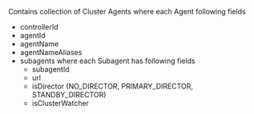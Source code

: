 Contains collection of Cluster Agents where each Agent following fields
* controllerId
* agentId
* agentName
* agentNameAliases
* subagents where each Subagent has following fields
	* subagentId
	* url
	* isDirector (NO_DIRECTOR, PRIMARY_DIRECTOR, STANDBY_DIRECTOR)
	* isClusterWatcher